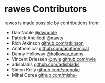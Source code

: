rawes Contributors
==================

rawes is made possible by contributions from:

* Dan Noble [@dwnoble](https://twitter.com/dwnoble)
* Patrick Ancillotti [@nawty](https://twitter.com/nawty)
* Rich Atkinson [github.com/atkinson](https://github.com/atkinson)
* Anathomical [github.com/anathomical](https://github.com/anathomical)
* Danny Holloway [@holloway_danny](https://twitter.com/holloway_danny)
* Vincent Driessen [@nvie](https://github.com/nvie) [github.com/nvie](https://github.com/nvie)
* adisbladis [github.com/adisbladis](https://github.com/adisbladis)
* Simon Kelly [github.com/snopoke](https://github.com/snopoke)
* Mihai Oprea [github.com/mishu-](https://github.com/mishu-)